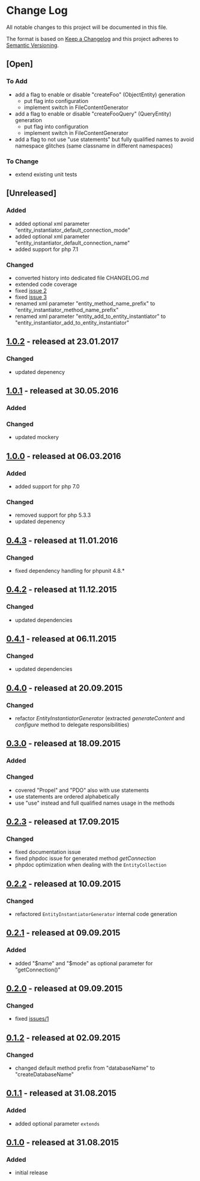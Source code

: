 # Change Log

All notable changes to this project will be documented in this file.

The format is based on [Keep a Changelog](http://keepachangelog.com/)
and this project adheres to [Semantic Versioning](http://semver.org/).

## [Open]

### To Add

* add a flag to enable or disable "createFoo" (ObjectEntity) generation
    * put flag into configuration
    * implement switch in FileContentGenerator
* add a flag to enable or disable "createFooQuery" (QueryEntity) generation
    * put flag into configuration
    * implement switch in FileContentGenerator
* add a flag to not use "use statements" but fully qualified names to avoid namespace glitches (same classname in different namespaces)

### To Change

* extend existing unit tests

## [Unreleased]


### Added

* added optional xml parameter "entity_instantiator_default_connection_mode"
* added optional xml parameter "entity_instantiator_default_connection_name"
* added support for php 7.1

### Changed

* converted history into dedicated file CHANGELOG.md
* extended code coverage
* fixed [issue 2](https://github.com/bazzline/php_propel_behavior_entity_instantiator/issues/2)
* fixed [issue 3](https://github.com/bazzline/php_propel_behavior_entity_instantiator/issues/3)
* renamed xml parameter "entity_method_name_prefix" to "entity_instantiator_method_name_prefix"
* renamed xml parameter "entity_add_to_entity_instantiator" to "entity_instantiator_add_to_entity_instantiator"

## [1.0.2](https://github.com/bazzline/php_propel_behavior_create_entity/tree/1.0.2) - released at 23.01.2017

### Changed

* updated depenency

## [1.0.1](https://github.com/bazzline/php_propel_behavior_create_entity/tree/1.0.1) - released at 30.05.2016

### Added

### Changed

* updated mockery

## [1.0.0](https://github.com/bazzline/php_propel_behavior_create_entity/tree/1.0.0) - released at 06.03.2016

### Added

* added support for php 7.0

### Changed

* removed support for php 5.3.3
* updated depenency

## [0.4.3](https://github.com/bazzline/php_propel_behavior_create_entity/tree/0.4.2) - released at 11.01.2016

### Changed

* fixed dependency handling for phpunit 4.8.*

## [0.4.2](https://github.com/bazzline/php_propel_behavior_create_entity/tree/0.4.2) - released at 11.12.2015

### Changed

* updated dependencies

## [0.4.1](https://github.com/bazzline/php_propel_behavior_create_entity/tree/0.4.1) - released at 06.11.2015

### Changed

* updated dependencies

## [0.4.0](https://github.com/bazzline/php_propel_behavior_create_entity/tree/0.4.0) - released at 20.09.2015

### Changed

* refactor *EntityInstantiatorGenerator* (extracted *generateContent* and *configure* method to delegate responsibilities)

## [0.3.0](https://github.com/bazzline/php_propel_behavior_create_entity/tree/0.3.0) - released at 18.09.2015

### Added

### Changed

* covered "Propel" and "PDO" also with use statements
* use statements are ordered alphabetically
* use "use" instead and full qualified names usage in the methods

## [0.2.3](https://github.com/bazzline/php_propel_behavior_create_entity/tree/0.2.3) - released at 17.09.2015

### Changed

* fixed documentation issue
* fixed phpdoc issue for generated method *getConnection*
* phpdoc optimization when dealing with the `EntityCollection`

## [0.2.2](https://github.com/bazzline/php_propel_behavior_create_entity/tree/0.2.2) - released at 10.09.2015

### Changed

* refactored `EntityInstantiatorGenerator` internal code generation

## [0.2.1](https://github.com/bazzline/php_propel_behavior_create_entity/tree/0.2.1) - released at 09.09.2015

### Added

* added "$name" and "$mode" as optional parameter for "getConnection()"

## [0.2.0](https://github.com/bazzline/php_propel_behavior_create_entity/tree/0.2.0) - released at 09.09.2015

### Changed

* fixed [issues/1](https://github.com/bazzline/php_propel_behavior_entity_instantiator/issues/1)

## [0.1.2](https://github.com/bazzline/php_propel_behavior_create_entity/tree/0.1.2) - released at 02.09.2015

### Changed

* changed default method prefix from "databaseName" to "createDatabaseName"

## [0.1.1](https://github.com/bazzline/php_propel_behavior_create_entity/tree/0.1.1) - released at 31.08.2015

### Added

* added optional parameter `extends`

## [0.1.0](https://github.com/bazzline/php_propel_behavior_create_entity/tree/0.1.0) - released at 31.08.2015

### Added

* initial release
